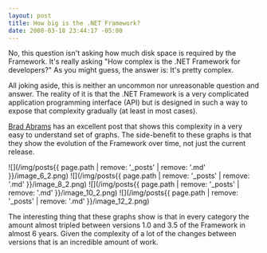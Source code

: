 ```yaml
---
layout: post
title: How big is the .NET Framework?
date: 2008-03-18 23:44:17 -05:00
---
```


No, this question isn't asking how much disk space is required by the Framework. It's really asking "How complex is the .NET Framework for developers?" As you might guess, the answer is: It's pretty complex.

All joking aside, this is neither an uncommon nor unreasonable question and answer. The reality of it is that the .NET Framework is a very complicated application programming interface (API) but is designed in such a way to expose that complexity gradually (at least in most cases).

[Brad Abrams](http://blogs.msdn.com/brada/archive/2008/03/17/number-of-types-in-the-net-framework.aspx) has an excellent post that shows this complexity in a very easy to understand set of graphs. The side-benefit to these graphs is that they show the evolution of the Framework over time, not just the current release.

![](/img/posts{{ page.path | remove: '_posts' | remove: '.md' }}/image_6_2.png) ![](/img/posts{{ page.path | remove: '_posts' | remove: '.md' }}/image_8_2.png) 
![](/img/posts{{ page.path | remove: '_posts' | remove: '.md' }}/image_10_2.png) ![](/img/posts{{ page.path | remove: '_posts' | remove: '.md' }}/image_12_2.png) 

The interesting thing that these graphs show is that in every category the amount almost tripled between versions 1.0 and 3.5 of the Framework in almost 6 years. Given the complexity of a lot of the changes between versions that is an incredible amount of work.
